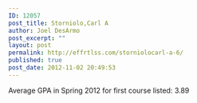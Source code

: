 ```yaml
---
ID: 12057
post_title: Storniolo,Carl A
author: Joel DesArmo
post_excerpt: ""
layout: post
permalink: http://effrtlss.com/storniolocarl-a-6/
published: true
post_date: 2012-11-02 20:49:53
---
```

<p>Average GPA in Spring 2012 for first course listed: 3.89</p>